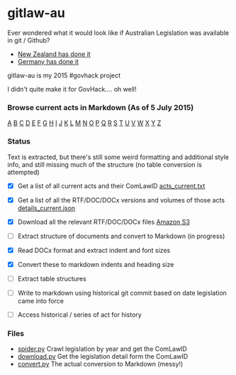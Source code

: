 # gitlaw-au

Ever wondered what it would look like if Australian Legislation was available in git / Github?

* [New Zealand has done it](https://github.com/wombleton/gitlaw-nz)
* [Germany has done it](http://bundestag.github.io/gesetze/)

gitlaw-au is my 2015 #govhack project

I didn't quite make it for GovHack.... oh well!

### Browse current acts in Markdown (As of 5 July 2015)

[A](https://github.com/xlfe/gitlaw-au/blob/master/acts/current/a/)
[B](https://github.com/xlfe/gitlaw-au/blob/master/acts/current/b/)
[C](https://github.com/xlfe/gitlaw-au/blob/master/acts/current/c/)
[D](https://github.com/xlfe/gitlaw-au/blob/master/acts/current/d/)
[E](https://github.com/xlfe/gitlaw-au/blob/master/acts/current/e/)
[F](https://github.com/xlfe/gitlaw-au/blob/master/acts/current/f/)
[G](https://github.com/xlfe/gitlaw-au/blob/master/acts/current/g/)
[H](https://github.com/xlfe/gitlaw-au/blob/master/acts/current/h/)
[I](https://github.com/xlfe/gitlaw-au/blob/master/acts/current/i/)
[J](https://github.com/xlfe/gitlaw-au/blob/master/acts/current/j/)
[K](https://github.com/xlfe/gitlaw-au/blob/master/acts/current/k/)
[L](https://github.com/xlfe/gitlaw-au/blob/master/acts/current/l/)
[M](https://github.com/xlfe/gitlaw-au/blob/master/acts/current/m/)
[N](https://github.com/xlfe/gitlaw-au/blob/master/acts/current/n/)
[O](https://github.com/xlfe/gitlaw-au/blob/master/acts/current/o/)
[P](https://github.com/xlfe/gitlaw-au/blob/master/acts/current/p/)
[Q](https://github.com/xlfe/gitlaw-au/blob/master/acts/current/q/)
[R](https://github.com/xlfe/gitlaw-au/blob/master/acts/current/r/)
[S](https://github.com/xlfe/gitlaw-au/blob/master/acts/current/s/)
[T](https://github.com/xlfe/gitlaw-au/blob/master/acts/current/t/)
[U](https://github.com/xlfe/gitlaw-au/blob/master/acts/current/u/)
[V](https://github.com/xlfe/gitlaw-au/blob/master/acts/current/v/)
[W](https://github.com/xlfe/gitlaw-au/blob/master/acts/current/w/)
[X](https://github.com/xlfe/gitlaw-au/blob/master/acts/current/x/)
[Y](https://github.com/xlfe/gitlaw-au/blob/master/acts/current/y/)
[Z](https://github.com/xlfe/gitlaw-au/blob/master/acts/current/z/)

### Status

Text is extracted, but there's still some weird formatting and additional style info,
and still missing much of the structure (no table conversion is attempted)

- [x] Get a list of all current acts and their ComLawID [acts_current.txt](https://github.com/xlfe/gitlaw-au/blob/master/src/acts_current.txt)
- [x] Get a list of all the RTF/DOC/DOCx versions and volumes of those acts [details_current.json](https://github.com/xlfe/gitlaw-au/blob/master/src/details_current.txt)
- [x] Download all the relevant RTF/DOC/DOCx files [Amazon S3](https://s3.amazonaws.com/gitlaw-au/gitlaw-au-current-2015-07-05.tar.gz)
- [ ] Extract structure of documents and convert to Markdown (in progress)
 - [x] Read DOCx format and extract indent and font sizes
 - [x] Convert these to markdown indents and heading size
 - [ ] Extract table structures
 - [ ] Write to markdown using historical git commit based on date legislation came into force
- [ ] Access historical / series of act for history


### Files

* [spider.py](https://github.com/xlfe/gitlaw-au/blob/master/src/spider.py) Crawl legislation by year and get the ComLawID
* [download.py](https://github.com/xlfe/gitlaw-au/blob/master/src/download.py) Get the legislation detail form the ComLawID
* [convert.py](https://github.com/xlfe/gitlaw-au/blob/master/src/convert.py) The actual conversion to Markdown (messy!)


